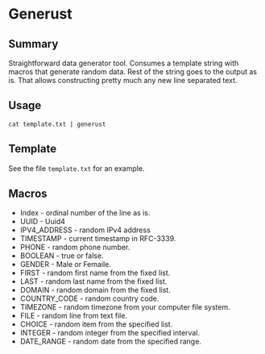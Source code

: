 # Generust

## Summary

Straightforward data generator tool. Consumes a template string with macros that generate random data. Rest of the string goes to the output as is. That allows constructing pretty much any new line separated text. 

## Usage

```
cat template.txt | generust
```

## Template

See the file `template.txt` for an example.

## Macros

- Index - ordinal number of the line as is.
- UUID - Uuid4
- IPV4_ADDRESS - random IPv4 address
- TIMESTAMP - current timestamp in RFC-3339.
- PHONE - random phone number.
- BOOLEAN - true or false.
- GENDER - Male or Femaile.
- FIRST - random first name from the fixed list.
- LAST - random last name from the fixed list.
- DOMAIN - random domain from the fixed list.
- COUNTRY_CODE - random country code.
- TIMEZONE - random timezone from your computer file system.
- FILE - random line from text file.
- CHOICE - random item from the specified list.
- INTEGER - random integer from the specified interval.
- DATE_RANGE - random date from the specified range.
